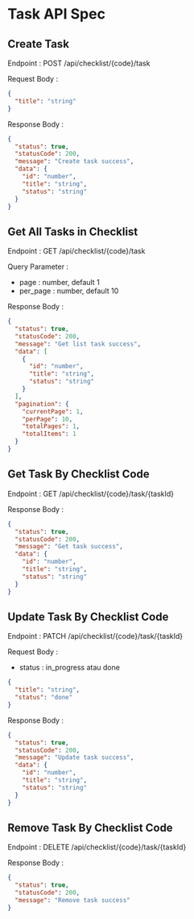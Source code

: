 # Task API Spec

## Create Task

Endpoint : POST /api/checklist/{code}/task

Request Body :

```json
{
  "title": "string"
}
```

Response Body :

```json
{
  "status": true,
  "statusCode": 200,
  "message": "Create task success",
  "data": {
    "id": "number",
    "title": "string",
    "status": "string"
  }
}
```

## Get All Tasks in Checklist

Endpoint : GET /api/checklist/{code}/task

Query Parameter :

- page : number, default 1
- per_page : number, default 10

Response Body :

```json
{
  "status": true,
  "statusCode": 200,
  "message": "Get list task success",
  "data": [
    {
      "id": "number",
      "title": "string",
      "status": "string"
    }
  ],
  "pagination": {
    "currentPage": 1,
    "perPage": 10,
    "totalPages": 1,
    "totalItems": 1
  }
}
```

## Get Task By Checklist Code

Endpoint : GET /api/checklist/{code}/task/{taskId}

Response Body :

```json
{
  "status": true,
  "statusCode": 200,
  "message": "Get task success",
  "data": {
    "id": "number",
    "title": "string",
    "status": "string"
  }
}
```

## Update Task By Checklist Code

Endpoint : PATCH /api/checklist/{code}/task/{taskId}

Request Body :

- status : in_progress atau done

```json
{
  "title": "string",
  "status": "done"
}
```

Response Body :

```json
{
  "status": true,
  "statusCode": 200,
  "message": "Update task success",
  "data": {
    "id": "number",
    "title": "string",
    "status": "string"
  }
}
```

## Remove Task By Checklist Code

Endpoint : DELETE /api/checklist/{code}/task/{taskId}

Response Body :

```json
{
  "status": true,
  "statusCode": 200,
  "message": "Remove task success"
}
```
